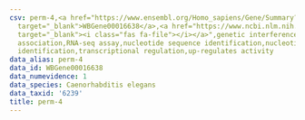 ```yaml
---
csv: perm-4,<a href="https://www.ensembl.org/Homo_sapiens/Gene/Summary?db=core;g=WBGene00016638"
  target="_blank">WBGene00016638</a>,<a href="https://www.ncbi.nlm.nih.gov/pubmed/27496166"
  target="_blank"><i class="fas fa-file"></i></a>",genetic interference,functional
  association,RNA-seq assay,nucleotide sequence identification,nucleotide sequence
  identification,transcriptional regulation,up-regulates activity
data_alias: perm-4
data_id: WBGene00016638
data_numevidence: 1
data_species: Caenorhabditis elegans
data_taxid: '6239'
title: perm-4
---
```

